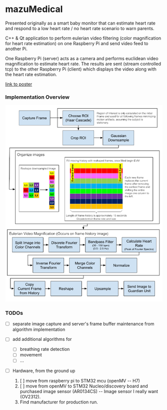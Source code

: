 # mazuMedical

Presented originally as a smart baby monitor that can estimate heart rate and respond to a low heart rate / no heart rate scenario to warn parents.

C++ & Qt application to perform eulerian video filtering (color magnification for heart rate estimation) on one Raspberry Pi and send video feed to another Pi.

One Raspberry Pi (server) acts as a camera and performs euclidean video magnification to estimate heart rate. The results are sent (stream controlled tcp) to the other Raspberry Pi (client) which displays the video along with the heart rate estimation. 

[link to poster](./resources/imgs/MazuMedicalPoster.pdf)

### Implementation Overview
![Algorithm overview](./resources/imgs/Poster_Camera_unit.png)

### TODOs
- [ ] separate image capture and server's frame buffer maintenance from algorithm implementation


- [ ] add additional algorithms for
  - [ ] breathing rate detection
  - [ ] movement
  - [ ] ...
- [ ] Hardware, from the ground up 
  1. [ ] move from raspberry pi to STM32 mcu (openMV -- H7)
  2. [ ] move from openMV to STM32 Nucleo/discovery board and purchased image sensor (AR0134CS) -- Image sensor I really want (OV2312).
  3. Find manufacturer for production run.

